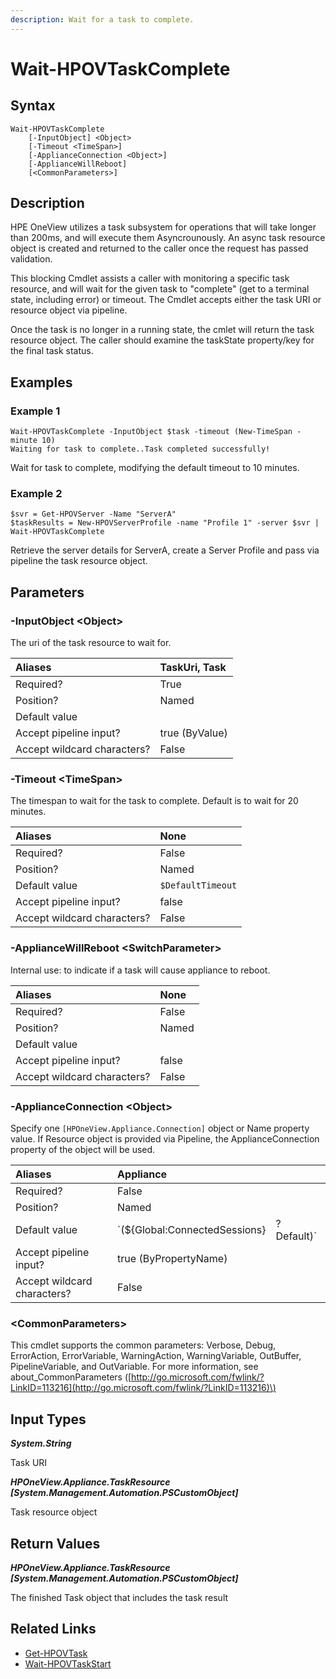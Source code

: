 ```yaml
---
description: Wait for a task to complete.
---
```


# Wait-HPOVTaskComplete

## Syntax

```text
Wait-HPOVTaskComplete
    [-InputObject] <Object>
    [-Timeout <TimeSpan>]
    [-ApplianceConnection <Object>]
    [-ApplianceWillReboot]
    [<CommonParameters>]
```

## Description

HPE OneView utilizes a task subsystem for operations that will take longer than 200ms, and will execute them Asyncrounously. An async task resource object is created and returned to the caller once the request has passed validation.

This blocking Cmdlet assists a caller with monitoring a specific task resource, and will wait for the given task to "complete" \(get to a terminal state, including error\) or timeout. The Cmdlet accepts either the task URI or resource object via pipeline.

Once the task is no longer in a running state, the cmlet will return the task resource object. The caller should examine the taskState property/key for the final task status.

## Examples

### Example 1

```text
Wait-HPOVTaskComplete -InputObject $task -timeout (New-TimeSpan -minute 10)
Waiting for task to complete..Task completed successfully!
```

Wait for task to complete, modifying the default timeout to 10 minutes.

### Example 2

```text
$svr = Get-HPOVServer -Name "ServerA"
$taskResults = New-HPOVServerProfile -name "Profile 1" -server $svr | Wait-HPOVTaskComplete
```

Retrieve the server details for ServerA, create a Server Profile and pass via pipeline the task resource object.

## Parameters

### -InputObject &lt;Object&gt;

The uri of the task resource to wait for.

| Aliases | TaskUri, Task |
| :--- | :--- |
| Required? | True |
| Position? | Named |
| Default value |  |
| Accept pipeline input? | true \(ByValue\) |
| Accept wildcard characters? | False |

### -Timeout &lt;TimeSpan&gt;

The timespan to wait for the task to complete. Default is to wait for 20 minutes.

| Aliases | None |
| :--- | :--- |
| Required? | False |
| Position? | Named |
| Default value | `$DefaultTimeout` |
| Accept pipeline input? | false |
| Accept wildcard characters? | False |

### -ApplianceWillReboot &lt;SwitchParameter&gt;

Internal use: to indicate if a task will cause appliance to reboot.

| Aliases | None |
| :--- | :--- |
| Required? | False |
| Position? | Named |
| Default value |  |
| Accept pipeline input? | false |
| Accept wildcard characters? | False |

### -ApplianceConnection &lt;Object&gt;

Specify one `[HPOneView.Appliance.Connection]` object or Name property value. If Resource object is provided via Pipeline, the ApplianceConnection property of the object will be used.

| Aliases | Appliance |  |
| :--- | :--- | :--- |
| Required? | False |  |
| Position? | Named |  |
| Default value | \`\(${Global:ConnectedSessions} | ? Default\)\` |
| Accept pipeline input? | true \(ByPropertyName\) |  |
| Accept wildcard characters? | False |  |

### &lt;CommonParameters&gt;

This cmdlet supports the common parameters: Verbose, Debug, ErrorAction, ErrorVariable, WarningAction, WarningVariable, OutBuffer, PipelineVariable, and OutVariable. For more information, see about\_CommonParameters \([http://go.microsoft.com/fwlink/?LinkID=113216](http://go.microsoft.com/fwlink/?LinkID=113216)\)

## Input Types

_**System.String**_

Task URI

_**HPOneView.Appliance.TaskResource \[System.Management.Automation.PSCustomObject\]**_

Task resource object

## Return Values

_**HPOneView.Appliance.TaskResource \[System.Management.Automation.PSCustomObject\]**_

The finished Task object that includes the task result

## Related Links

* [Get-HPOVTask](get-hpovtask.md)
* [Wait-HPOVTaskStart](wait-hpovtaskstart.md)

